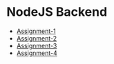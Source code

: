 # NodeJS Backend

- [Assignment-1](https://mdghulamansari.github.io/Node-JS-Backend/Assignment-1/index.html)
- [Assignment-2](https://mdghulamansari.github.io/Node-JS-Backend/Assignment-2/index.html)
- [Assignment-3](https://mdghulamansari.github.io/Node-JS-Backend/Assignment-3/CSA.svg)
- [Assignment-4](https://github.com/mdghulamansari/Node-JS-Backend/tree/main/Assignment-4)
